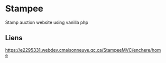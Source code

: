 # Stampee
Stamp auction website using vanilla php

## Liens
https://e2295331.webdev.cmaisonneuve.qc.ca/StampeeMVC/enchere/home
